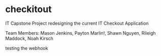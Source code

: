 # checkitout
IT Capstone Project redesigning the current IT Checkout Application

Team Members: Mason Jenkins, Payton Marlin!, Shawn Nguyen, Rileigh Maddock, Noah Kirsch

testing the webhook
